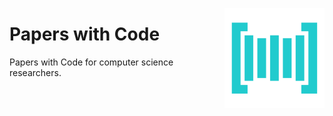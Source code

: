 <img align="right" width="160" src="logos/papers-with-code.png"></img>

# Papers with Code
Papers with Code for computer science researchers.

<br><br><br>
